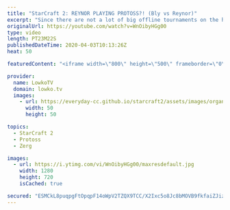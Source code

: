 ```yaml
---
title: "StarCraft 2: REYNOR PLAYING PROTOSS?! (Bly vs Reynor)"
excerpt: "Since there are not a lot of big offline tournaments on the horizon, a few SC2 pro gamers have decided to rank up their offraces over the last week or two in StarCraft 2. In the case of Reynor, one of the best Zerg players in the world, he has been playing a significant amount of Protoss and also Terran."
originalUrl: https://youtube.com/watch?v=WnOibyHGg00
type: video
length: PT23M22S
publishedDateTime: 2020-04-03T10:13:26Z
heat: 50

featuredContent: "<iframe width=\"800\" height=\"500\" frameborder=\"0\" src=\"https://www.youtube.com/embed/WnOibyHGg00\" allow=\"accelerometer; autoplay; encrypted-media; gyroscope; picture-in-picture\" allowfullscreen></iframe>"

provider:
  name: LowkoTV
  domain: lowko.tv
  images:
    - url: https://everyday-cc.github.io/starcraft2/assets/images/organizations/lowko.tv-50x50.jpg
      width: 50
      height: 50

topics:
  - StarCraft 2
  - Protoss
  - Zerg

images:
  - url: https://i.ytimg.com/vi/WnOibyHGg00/maxresdefault.jpg
    width: 1280
    height: 720
    isCached: true

secured: "ESMCkL8puqpgFtOpqpF14oWpV2TZQX9TCC/X2Ixc5o8Jc8bMOVB9fkfaiZJizsTQGcOvz+1GMhbVjTEXjOu4nPOWUaAI8/S62URUdbWEmKz2AtR3zd1Z0QubT7O8lDRddI7UqlbKFwVpWIJqsr2Xke1WhEr6otzFmTJxQ3AXhS8z3RyYASIUQKjU4LUIuruf0L4vKRusvi0Y158X+NnOtRQ/XU0azBgDafkHEzS78kT/jpvLsdYRWus8opFw66vhzYocEwJvHdn7bO8SYjBbnEcxgEi5IerIeWKrU1sWioGeKJjoszQTHU2/xjwUQR+QJXaK2+29ojSfVlt9ds02BsQvNTdGvRttGms1/wZMAJ7zZumxqPt7hD0FnXvOzWR8TUCncCtvQcqAtsFcRpdP1Dnmar+TknXshq18wyJ/FH8nxfAjTmQfqJ9/UvTzgiYO;G/1Uh9MevYF38Qe8XCBKrg=="
---
```


